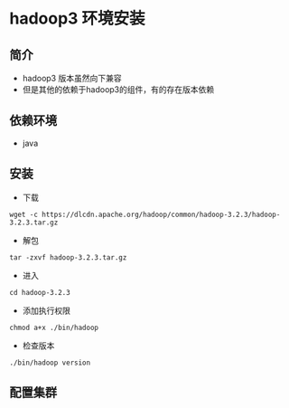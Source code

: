 # hadoop3 环境安装

## 简介
- hadoop3 版本虽然向下兼容
- 但是其他的依赖于hadoop3的组件，有的存在版本依赖

## 依赖环境
- java

## 安装
- 下载
```shell script
wget -c https://dlcdn.apache.org/hadoop/common/hadoop-3.2.3/hadoop-3.2.3.tar.gz
```
- 解包
```shell script
tar -zxvf hadoop-3.2.3.tar.gz
```
- 进入
```shell script
cd hadoop-3.2.3
```
- 添加执行权限
```shell script
chmod a+x ./bin/hadoop
```
- 检查版本
```shell script
./bin/hadoop version
```

## 配置集群
